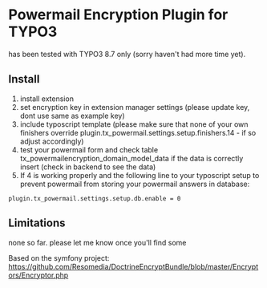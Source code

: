 # Powermail Encryption Plugin for TYPO3

has been tested with TYPO3 8.7 only (sorry haven't had more time yet). 

## Install

1) install extension
2) set encryption key in extension manager settings (please update key, dont use same as example key)
3) include typoscript template (please make sure that none of your own finishers override plugin.tx_powermail.settings.setup.finishers.14 - if so adjust accordingly)
4) test your powermail form and check table tx_powermailencryption_domain_model_data if the data is correctly insert (check in backend to see the data)
5) If 4 is working properly and the following line to your typoscript setup to prevent powermail from storing your powermail answers in database:
```
plugin.tx_powermail.settings.setup.db.enable = 0
```

## Limitations

none so far. please let me know once you'll find some

Based on the symfony project: https://github.com/Resomedia/DoctrineEncryptBundle/blob/master/Encryptors/Encryptor.php